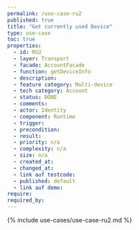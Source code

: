 ```yaml
---
permalink: /use-case-ru2
published: true
title: "Get currently used Device"
type: use-case
toc: true
properties:
  - id: RU2
  - layer: Transport
  - facade: AccountFacade
  - function: getDeviceInfo
  - description:
  - feature category: Multi-device
  - tech category: Account
  - status: DONE
  - comments:
  - actor: Identity
  - component: Runtime
  - trigger:
  - precondition:
  - result:
  - priority: n/a
  - complexity: n/a
  - size: n/a
  - created_at:
  - changed_at:
  - link auf testcode:
  - published: default
  - link auf demo:
require:
required_by:
---
```


{% include use-cases/use-case-ru2.md %}
